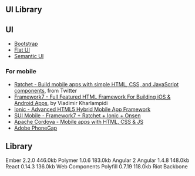 ## UI Library

## UI
- [Bootstrap](https://getbootstrap.com/)
 - [Flat UI](https://github.com/designmodo/Flat-UI)
- [Semantic UI](http://semantic-ui.com/)

### For mobile
- [Ratchet - Build mobile apps with simple HTML, CSS, and JavaScript components](http://goratchet.com/), from Twitter
- [Framework7 - Full Featured HTML Framework For Building iOS & Android Apps](http://framework7.io/), by Vladimir Kharlampidi
- [Ionic - Advanced HTML5 Hybrid Mobile App Framework](http://ionicframework.com/)
- [SUI Mobile - Framework7 + Ratchet + Ionic + Onsen](http://m.sui.taobao.org/)
- [Apache Cordova - Mobile apps with HTML, CSS & JS](https://cordova.apache.org/)
- [Adobe PhoneGap](http://phonegap.com/)

## Library

Ember	2.2.0	446.0kb
Polymer	1.0.6	183.0kb
Angular 2
Angular	1.4.8	148.0kb
React	0.14.3	136.0kb
Web Components Polyfill	0.7.19	118.0kb
Riot
Backbone

